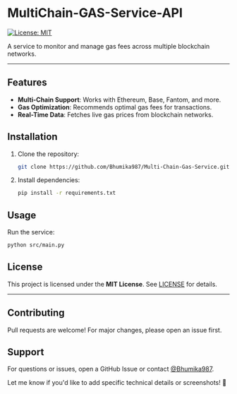 # MultiChain-GAS-Service-API
[![License: MIT](https://img.shields.io/badge/License-MIT-yellow.svg)](https://opensource.org/licenses/MIT)

A service to monitor and manage gas fees across multiple blockchain networks.

---

## Features
- **Multi-Chain Support**: Works with Ethereum, Base, Fantom, and more.
- **Gas Optimization**: Recommends optimal gas fees for transactions.
- **Real-Time Data**: Fetches live gas prices from blockchain networks.

## Installation
1. Clone the repository:
   ```bash
   git clone https://github.com/Bhumika987/Multi-Chain-Gas-Service.git
   ```
2. Install dependencies:
   ```bash
   pip install -r requirements.txt
   ```

## Usage
Run the service:
```bash
python src/main.py
```

## License
This project is licensed under the **MIT License**. See [LICENSE](LICENSE) for details.

---

## Contributing
Pull requests are welcome! For major changes, please open an issue first.

## Support
For questions or issues, open a GitHub Issue or contact [@Bhumika987](https://github.com/Bhumika987).


Let me know if you'd like to add specific technical details or screenshots! 🚀
